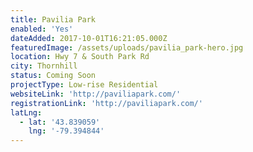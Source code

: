 ```yaml
---
title: Pavilia Park
enabled: 'Yes'
dateAdded: 2017-10-01T16:21:05.000Z
featuredImage: /assets/uploads/pavilia_park-hero.jpg
location: Hwy 7 & South Park Rd
city: Thornhill
status: Coming Soon
projectType: Low-rise Residential
websiteLink: 'http://paviliapark.com/'
registrationLink: 'http://paviliapark.com/'
latLng:
  - lat: '43.839059'
    lng: '-79.394844'
---
```



